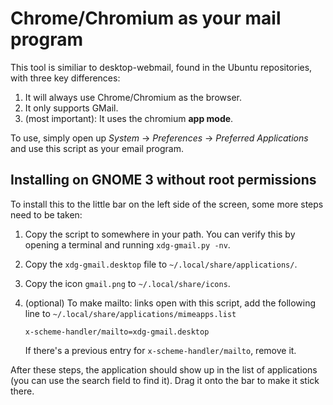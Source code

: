 Chrome/Chromium as your mail program
====================================

This tool is similiar to desktop-webmail, found in the Ubuntu repositories,
with three key differences:

  1. It will always use Chrome/Chromium as the browser.
  2. It only supports GMail.
  3. (most important): It uses the chromium **app mode**.

To use, simply open up *System* -> *Preferences* -> *Preferred Applications*
and use this script as your email program.


Installing on GNOME 3 without root permissions
----------------------------------------------
To install this to the little bar on the left side of the screen, some more
steps need to be taken:

  1. Copy the script to somewhere in your path. You can verify this by opening
     a terminal and running `xdg-gmail.py -nv`.
  2. Copy the `xdg-gmail.desktop` file to `~/.local/share/applications/`.
  3. Copy the icon `gmail.png` to `~/.local/share/icons`.
  4. (optional) To make mailto: links open with this script, add the following
     line to `~/.local/share/applications/mimeapps.list`

     `x-scheme-handler/mailto=xdg-gmail.desktop`

     If there's a previous entry for `x-scheme-handler/mailto`, remove it.

After these steps, the application should show up in the list of applications
(you can use the search field to find it). Drag it onto the bar to make it
stick there.
